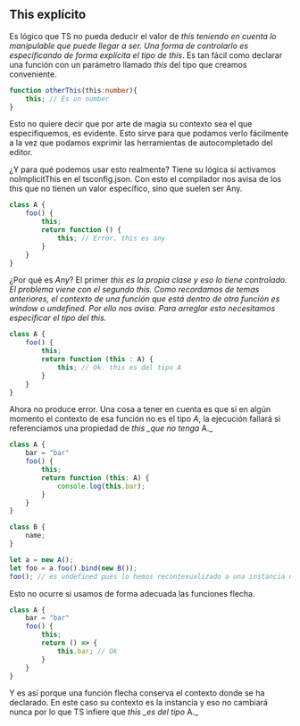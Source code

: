 ## This explícito

Es lógico que TS no pueda deducir el valor de _this teniendo en cuenta lo manipulable que puede llegar a ser. Una forma de controlarlo es especificando de forma explícita el tipo de this_. Es tan fácil como declarar una función con un parámetro llamado _this_ del tipo que creamos conveniente.

```ts
function otherThis(this:number){
    this; // Es un number
}
```

Esto no quiere decir que por arte de magia su contexto sea el que especifiquemos, es evidente. Esto sirve para que podamos verlo fácilmente a la vez que podamos exprimir las herramientas de autocompletado del editor.

¿Y para qué podemos usar esto realmente? Tiene su lógica si activamos noImplicitThis en el tsconfig.json. Con esto el compilador nos avisa de los this que no tienen un valor específico, sino que suelen ser Any.

```ts
class A {
    foo() {
        this;
        return function () {
            this; // Error. this es any
        }
    }
}
```

¿Por qué es _Any_? El primer _this es la propia clase y eso lo tiene controlado. El problema viene con el segundo this. Como recordamos de temas anteriores, el contexto de una función que está dentro de otra función es window o undefined. Por ello nos avisa. Para arreglar esto necesitamos especificar el tipo del this._

```ts
class A {
    foo() {
        this;
        return function (this : A) {
            this; // Ok. this es del tipo A
        }
    }
}
```

Ahora no produce error. Una cosa a tener en cuenta es que si en algún momento el contexto de esa función no es el tipo _A_, la ejecución fallará si referenciamos una propiedad de _this \_que no tenga_ A.\_

```ts
class A {
    bar = "bar"
    foo() {
        this;
        return function (this: A) {
            console.log(this.bar);
        }
    }
}

class B {
    name;
}

let a = new A();
let foo = a.foo().bind(new B());
foo(); // es undefined pues lo hemos recontexualizado a una instancia de B
```

Esto no ocurre si usamos de forma adecuada las funciones flecha.

```ts
class A {
    bar = "bar"
    foo() {
        this;
        return () => {
            this.bar; // Ok
        }
    }
}
```

Y es así porque una función flecha conserva el contexto donde se ha declarado. En este caso su contexto es la instancia y eso no cambiará nunca por lo que TS infiere que _this \_es del tipo_ A.\_

